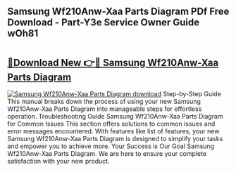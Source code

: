 ## Samsung Wf210Anw-Xaa Parts Diagram PDf Free Download - Part-Y3e Service Owner Guide wOh81

# <h2><a href="http://dfkbzx.blite.top/?on=Samsung+Wf210Anw-Xaa+Parts+Diagram">🔗Download New 👉🔴 Samsung Wf210Anw-Xaa Parts Diagram</a></h2>

[![Samsung Wf210Anw-Xaa Parts Diagram download](https://i.imgur.com/lujVjoI.png)](http://dfkbzx.blite.top/?on=Samsung+Wf210Anw-Xaa+Parts+Diagram)
Step-by-Step Guide This manual breaks down the process of using your new Samsung Wf210Anw-Xaa Parts Diagram into manageable steps for effortless operation. Troubleshooting Guide Samsung Wf210Anw-Xaa Parts Diagram for Common Issues This section offers solutions to common issues and error messages encountered. With features like list of features, your new Samsung Wf210Anw-Xaa Parts Diagram is designed to simplify your tasks and empower you to achieve more. Your Success is Our Goal Samsung Wf210Anw-Xaa Parts Diagram. We are here to ensure your complete satisfaction with your new product.
